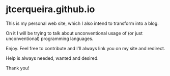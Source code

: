 # jtcerqueira.github.io

This is my personal web site, which I also intend to transform into a blog.

On it I will be trying to talk about unconventional usage of (or just unconventional) programming languages.

Enjoy. Feel free to contribute and I'll always link you on my site and redirect. 

Help is always needed, wanted and desired. 

Thank you!
